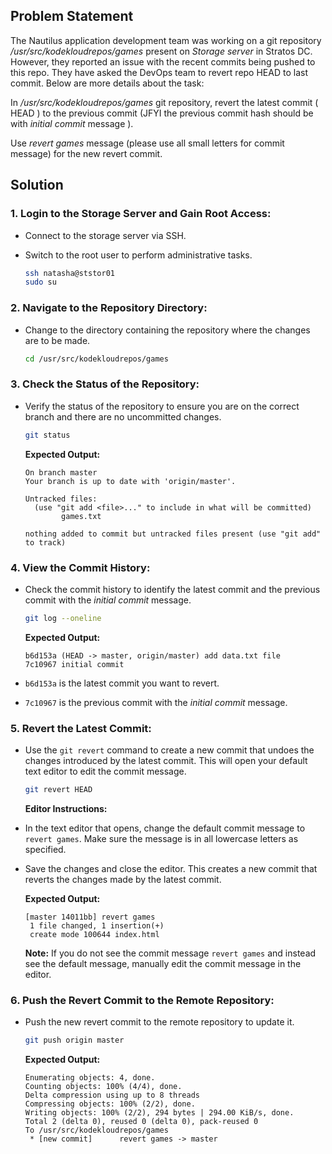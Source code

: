 ## Problem Statement

The Nautilus application development team was working on a git repository _/usr/src/kodekloudrepos/games_ present on _Storage server_ in Stratos DC. However, they reported an issue with the recent commits being pushed to this repo. They have asked the DevOps team to revert repo HEAD to last commit. Below are more details about the task:

In _/usr/src/kodekloudrepos/games_ git repository, revert the latest commit ( HEAD ) to the previous commit (JFYI the previous commit hash should be with _initial commit_ message ).

Use _revert games_ message (please use all small letters for commit message) for the new revert commit.

## Solution

### 1. **Login to the Storage Server and Gain Root Access:**

- Connect to the storage server via SSH.
- Switch to the root user to perform administrative tasks.

   ```bash
   ssh natasha@ststor01
   sudo su
   ```

### 2. **Navigate to the Repository Directory:**

- Change to the directory containing the repository where the changes are to be made.

   ```bash
   cd /usr/src/kodekloudrepos/games
   ```

### 3. **Check the Status of the Repository:**

- Verify the status of the repository to ensure you are on the correct branch and there are no uncommitted changes.

   ```bash
   git status
   ```

   **Expected Output:**

   ```plaintext
   On branch master
   Your branch is up to date with 'origin/master'.

   Untracked files:
     (use "git add <file>..." to include in what will be committed)
           games.txt

   nothing added to commit but untracked files present (use "git add" to track)
   ```

### 4. **View the Commit History:**

- Check the commit history to identify the latest commit and the previous commit with the _initial commit_ message.

   ```bash
   git log --oneline
   ```

   **Expected Output:**

   ```plaintext
   b6d153a (HEAD -> master, origin/master) add data.txt file
   7c10967 initial commit
   ```

- `b6d153a` is the latest commit you want to revert.
- `7c10967` is the previous commit with the _initial commit_ message.

### 5. **Revert the Latest Commit:**

- Use the `git revert` command to create a new commit that undoes the changes introduced by the latest commit. This will open your default text editor to edit the commit message.

   ```bash
   git revert HEAD
   ```

   **Editor Instructions:**

- In the text editor that opens, change the default commit message to `revert games`. Make sure the message is in all lowercase letters as specified.
- Save the changes and close the editor. This creates a new commit that reverts the changes made by the latest commit.

   **Expected Output:**

   ```plaintext
   [master 14011bb] revert games
    1 file changed, 1 insertion(+)
    create mode 100644 index.html
   ```

   **Note:** If you do not see the commit message `revert games` and instead see the default message, manually edit the commit message in the editor.

### 6. **Push the Revert Commit to the Remote Repository:**

- Push the new revert commit to the remote repository to update it.

   ```bash
   git push origin master
   ```

   **Expected Output:**

   ```plaintext
   Enumerating objects: 4, done.
   Counting objects: 100% (4/4), done.
   Delta compression using up to 8 threads
   Compressing objects: 100% (2/2), done.
   Writing objects: 100% (2/2), 294 bytes | 294.00 KiB/s, done.
   Total 2 (delta 0), reused 0 (delta 0), pack-reused 0
   To /usr/src/kodekloudrepos/games
    * [new commit]      revert games -> master
   ```
